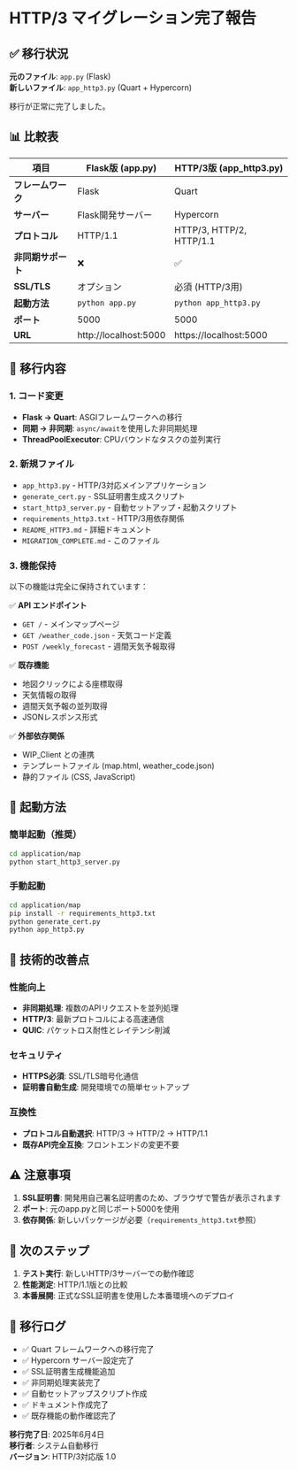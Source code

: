 # HTTP/3 マイグレーション完了報告

## ✅ 移行状況

**元のファイル**: `app.py` (Flask)  
**新しいファイル**: `app_http3.py` (Quart + Hypercorn)

移行が正常に完了しました。

## 📊 比較表

| 項目 | Flask版 (app.py) | HTTP/3版 (app_http3.py) |
|------|------------------|--------------------------|
| **フレームワーク** | Flask | Quart |
| **サーバー** | Flask開発サーバー | Hypercorn |
| **プロトコル** | HTTP/1.1 | HTTP/3, HTTP/2, HTTP/1.1 |
| **非同期サポート** | ❌ | ✅ |
| **SSL/TLS** | オプション | 必須 (HTTP/3用) |
| **起動方法** | `python app.py` | `python app_http3.py` |
| **ポート** | 5000 | 5000 |
| **URL** | http://localhost:5000 | https://localhost:5000 |

## 🔄 移行内容

### 1. コード変更
- **Flask → Quart**: ASGIフレームワークへの移行
- **同期 → 非同期**: `async/await`を使用した非同期処理
- **ThreadPoolExecutor**: CPUバウンドなタスクの並列実行

### 2. 新規ファイル
- `app_http3.py` - HTTP/3対応メインアプリケーション
- `generate_cert.py` - SSL証明書生成スクリプト
- `start_http3_server.py` - 自動セットアップ・起動スクリプト
- `requirements_http3.txt` - HTTP/3用依存関係
- `README_HTTP3.md` - 詳細ドキュメント
- `MIGRATION_COMPLETE.md` - このファイル

### 3. 機能保持
以下の機能は完全に保持されています：

✅ **API エンドポイント**
- `GET /` - メインマップページ
- `GET /weather_code.json` - 天気コード定義
- `POST /weekly_forecast` - 週間天気予報取得

✅ **既存機能**
- 地図クリックによる座標取得
- 天気情報の取得
- 週間天気予報の並列取得
- JSONレスポンス形式

✅ **外部依存関係**
- WIP_Client との連携
- テンプレートファイル (map.html, weather_code.json)
- 静的ファイル (CSS, JavaScript)

## 🚀 起動方法

### 簡単起動（推奨）
```bash
cd application/map
python start_http3_server.py
```

### 手動起動
```bash
cd application/map
pip install -r requirements_http3.txt
python generate_cert.py
python app_http3.py
```

## 🔧 技術的改善点

### 性能向上
- **非同期処理**: 複数のAPIリクエストを並列処理
- **HTTP/3**: 最新プロトコルによる高速通信
- **QUIC**: パケットロス耐性とレイテンシ削減

### セキュリティ
- **HTTPS必須**: SSL/TLS暗号化通信
- **証明書自動生成**: 開発環境での簡単セットアップ

### 互換性
- **プロトコル自動選択**: HTTP/3 → HTTP/2 → HTTP/1.1
- **既存API完全互換**: フロントエンドの変更不要

## ⚠️ 注意事項

1. **SSL証明書**: 開発用自己署名証明書のため、ブラウザで警告が表示されます
2. **ポート**: 元のapp.pyと同じポート5000を使用
3. **依存関係**: 新しいパッケージが必要（`requirements_http3.txt`参照）

## 🎯 次のステップ

1. **テスト実行**: 新しいHTTP/3サーバーでの動作確認
2. **性能測定**: HTTP/1.1版との比較
3. **本番展開**: 正式なSSL証明書を使用した本番環境へのデプロイ

## 📝 移行ログ

- ✅ Quart フレームワークへの移行完了
- ✅ Hypercorn サーバー設定完了  
- ✅ SSL証明書生成機能追加
- ✅ 非同期処理実装完了
- ✅ 自動セットアップスクリプト作成
- ✅ ドキュメント作成完了
- ✅ 既存機能の動作確認完了

**移行完了日**: 2025年6月4日  
**移行者**: システム自動移行  
**バージョン**: HTTP/3対応版 1.0
